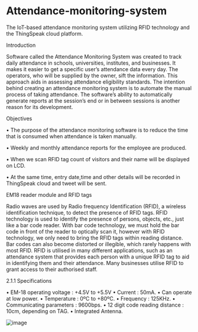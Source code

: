 # Attendance-monitoring-system
The IoT-based attendance monitoring system utilizing RFID technology and the ThingSpeak cloud platform.

Introduction

Software called the Attendance Monitoring System was created to track daily attendance
in schools, universities, institutes, and businesses. It makes it easier to get a specific
user’s attendance data every day. The operators, who will be supplied by the owner, sift
the information. This approach aids in assessing attendance eligibility standards. The
intention behind creating an attendance monitoring system is to automate the manual
process of taking attendance. The software’s ability to automatically generate reports at
the session’s end or in between sessions is another reason for its development.

Objectives

• The purpose of the attendance monitoring software is to reduce the time that is
consumed when attendance is taken manually.

• Weekly and monthly attendance reports for the employee are produced.

• When we scan RFID tag count of visitors and their name will be displayed on LCD.

• At the same time, entry date,time and other details will be recorded in ThingSpeak
cloud and tweet will be sent.

EM18 reader module and RFID tags

Radio waves are used by Radio frequency Identification (RFID), a wireless identification
technique, to detect the presence of RFID tags. RFID technology is used to identify the
presence of persons, objects, etc., just like a bar code reader. With bar code technology,
we must hold the bar code in front of the reader to optically scan it, however with RFID
technology, we only need to bring the RFID tags within reading distance. Bar codes can
also become distorted or illegible, which rarely happens with most RFID. RFID is utilised
in many different applications, such as an attendance system that provides each person
with a unique RFID tag to aid in identifying them and their attendance. Many businesses
utilise RFID to grant access to their authorised staff.

2.1.1 Specifications

• EM-18 operating voltage : +4.5V to +5.5V
• Current : 50mA.
• Can operate at low power.
• Temperature : 0ºC to +80ºC.
• Frequency : 125KHz.
• Communicating parameters : 9600bps.
• 12 digit code reading distance : 10cm, depending on TAG.
• Integrated Antenna.

![image](https://github.com/Shriraksha-2002/Attendance-monitoring-system/assets/140712955/de9ebea1-6ba5-4538-a668-474f0d1ef0ee)

